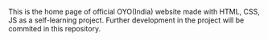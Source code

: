 This is the home page of official OYO(India) website made with HTML, CSS, JS as a self-learning project. Further development in the project will be commited in this repository.
